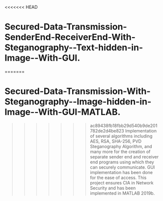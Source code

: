 <<<<<<< HEAD
# Secured-Data-Transmission-SenderEnd-ReceiverEnd-With-Steganography--Text-hidden-in-Image--With-GUI.
=======
# Secured-Data-Transmission-With-Steganography--Image-hidden-in-Image--With-GUI-MATLAB.
>>>>>>> ac89438fb18fbb29d540b9de201782de2d4be823
Implementation of several algorithms including AES, RSA, SHA-256, PVD Steganography Algorithm, and many more for the creation of separate sender end and receiver end programs using which they can securely communicate. GUI implementation has been done for the ease of access. This project ensures CIA in Network Security and has been implemented in MATLAB 2019b.
